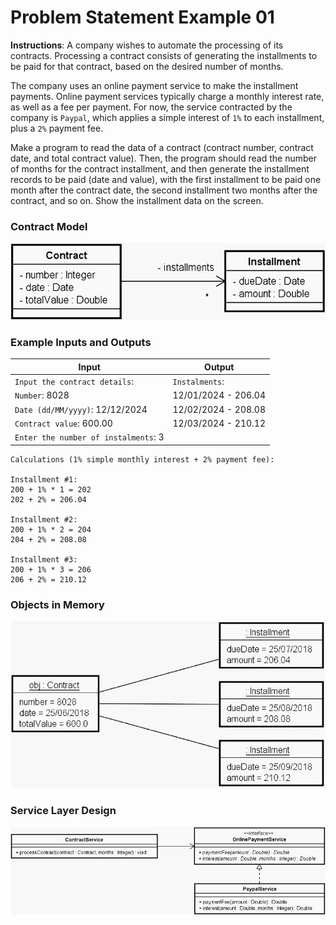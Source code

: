 # Problem Statement Example 01

**Instructions**: A company wishes to automate the processing of its contracts. Processing a contract consists of
generating the installments to be paid for that contract, based on the desired number of months.

The company uses an online payment service to make the installment payments. Online payment services typically charge a
monthly interest rate, as well as a fee per payment. For now, the service contracted by the company is `Paypal`, which
applies a simple interest of `1%` to each installment, plus a `2%` payment fee.

Make a program to read the data of a contract (contract number, contract date, and total contract value). Then, the
program should read the number of months for the contract installment, and then generate the installment records to be
paid (date and value), with the first installment to be paid one month after the contract date, the second installment
two months after the contract, and so on. Show the installment data on the screen.

### Contract Model

![Contract Rental Model](https://github.com/souzafcharles/Complete-Java-Object-Oriented-Programming-and-Projects/blob/master/Section_N14_Interfaces/ProblemStatementExercise01/contract-model.png)

### Example Inputs and Outputs

| **Input**                            | **Output**          |
|--------------------------------------|---------------------|
| `Input the contract details`:        | `Instalments`:      |
| `Number`: 8028                       | 12/01/2024 - 206.04 |
| `Date (dd/MM/yyyy)`: 12/12/2024      | 12/02/2024 - 208.08 |
| `Contract value`: 600.00             | 12/03/2024 - 210.12 |
| `Enter the number of instalments`: 3 |                     |

```
Calculations (1% simple monthly interest + 2% payment fee):

Installment #1:
200 + 1% * 1 = 202
202 + 2% = 206.04

Installment #2:
200 + 1% * 2 = 204
204 + 2% = 208.08

Installment #3:
200 + 1% * 3 = 206
206 + 2% = 210.12
```

### Objects in Memory

![Objects in Memory Contract](https://github.com/souzafcharles/Complete-Java-Object-Oriented-Programming-and-Projects/blob/master/Section_N14_Interfaces/ProblemStatementExercise01/objects-in-memory-contract.png)

### Service Layer Design

![Service Layer Design Contract](https://github.com/souzafcharles/Complete-Java-Object-Oriented-Programming-and-Projects/blob/master/Section_N14_Interfaces/ProblemStatementExercise01/service-layer-design-contract.png)